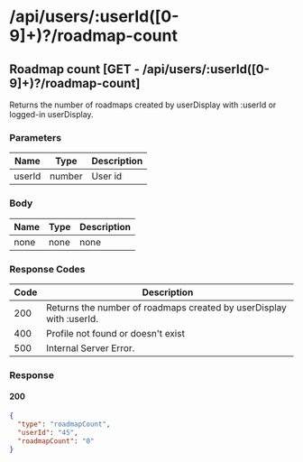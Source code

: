 # /api/users/:userId([0-9]+)?/roadmap-count

## Roadmap count [GET - /api/users/:userId([0-9]+)?/roadmap-count]

Returns the number of roadmaps created by userDisplay with :userId or logged-in userDisplay.

### Parameters

| Name   | Type   | Description |
|--------|--------|-------------|
| userId | number | User id     |

### Body

| Name | Type | Description |
|------|------|-------------|
| none | none | none        |

### Response Codes

| Code | Description                                                  |
|------|--------------------------------------------------------------|
| 200  | Returns the number of roadmaps created by userDisplay with :userId. |
| 400  | Profile not found or doesn't exist                           |
| 500  | Internal Server Error.                                       |

### Response

#### 200

```json
{
  "type": "roadmapCount",
  "userId": "45",
  "roadmapCount": "0"
}
```